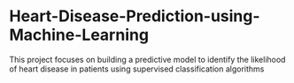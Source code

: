 # Heart-Disease-Prediction-using-Machine-Learning
This project focuses on building a predictive model to identify the likelihood of heart disease in patients using supervised classification algorithms
